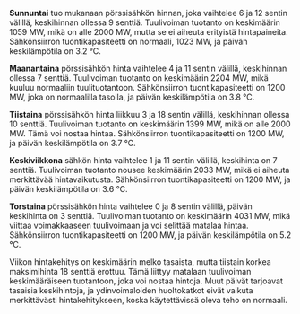 **Sunnuntai** tuo mukanaan pörssisähkön hinnan, joka vaihtelee 6 ja 12 sentin välillä, keskihinnan ollessa 9 senttiä. Tuulivoiman tuotanto on keskimäärin 1059 MW, mikä on alle 2000 MW, mutta se ei aiheuta erityistä hintapaineita. Sähkönsiirron tuontikapasiteetti on normaali, 1023 MW, ja päivän keskilämpötila on 3.2 °C.

**Maanantaina** pörssisähkön hinta vaihtelee 4 ja 11 sentin välillä, keskihinnan ollessa 7 senttiä. Tuulivoiman tuotanto on keskimäärin 2204 MW, mikä kuuluu normaaliin tuulituotantoon. Sähkönsiirron tuontikapasiteetti on 1200 MW, joka on normaalilla tasolla, ja päivän keskilämpötila on 3.8 °C.

**Tiistaina** pörssisähkön hinta liikkuu 3 ja 18 sentin välillä, keskihinnan ollessa 10 senttiä. Tuulivoiman tuotanto on keskimäärin 1399 MW, mikä on alle 2000 MW. Tämä voi nostaa hintaa. Sähkönsiirron tuontikapasiteetti on 1200 MW, ja päivän keskilämpötila on 3.7 °C.

**Keskiviikkona** sähkön hinta vaihtelee 1 ja 11 sentin välillä, keskihinta on 7 senttiä. Tuulivoiman tuotanto nousee keskimäärin 2033 MW, mikä ei aiheuta merkittävää hintavaikutusta. Sähkönsiirron tuontikapasiteetti on 1200 MW, ja päivän keskilämpötila on 3.6 °C.

**Torstaina** pörssisähkön hinta vaihtelee 0 ja 8 sentin välillä, päivän keskihinta on 3 senttiä. Tuulivoiman tuotanto on keskimäärin 4031 MW, mikä viittaa voimakkaaseen tuulivoimaan ja voi selittää matalaa hintaa. Sähkönsiirron tuontikapasiteetti on 1200 MW, ja päivän keskilämpötila on 5.2 °C.

Viikon hintakehitys on keskimäärin melko tasaista, mutta tiistain korkea maksimihinta 18 senttiä erottuu. Tämä liittyy matalaan tuulivoiman keskimääräiseen tuotantoon, joka voi nostaa hintoja. Muut päivät tarjoavat tasaisia keskihintoja, ja ydinvoimaloiden huoltokatkot eivät vaikuta merkittävästi hintakehitykseen, koska käytettävissä oleva teho on normaali.